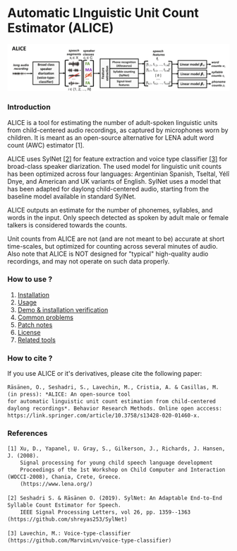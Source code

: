 # Automatic LInguistic Unit Count Estimator (ALICE)

![Architecture of our model](docs/ALICE.png)

### Introduction

ALICE is a tool for estimating the number of adult-spoken linguistic units from child-centered audio
recordings, as captured by microphones worn by children. It is meant as an open-source alternative
for LENA <tm> adult word count (AWC) estimator [1].

ALICE uses SylNet [[2]](https://github.com/shreyas253/SylNet) for feature extraction and voice type classifier [[3]](https://github.com/MarvinLvn/voice-type-classifier) for broad-class speaker
diarization. The used model for linguistic unit counts has been optimized across four languages:
Argentinian Spanish, Tseltal, Yélî Dnye, and American and UK variants of English. SylNet uses a model that
has been adapted for daylong child-centered audio, starting from the baseline model available
in standard SylNet.

ALICE outputs an estimate for the number of phonemes, syllables, and words in the input. Only
speech detected as spoken by adult male or female talkers is considered towards the counts.

Unit counts from ALICE are not (and are not meant to be) accurate at short time-scales,
but optimized for counting across several minutes of audio. Also note that ALICE is NOT
designed for "typical" high-quality audio recordings, and may
not operate on such data properly.

### How to use ?

1) [Installation](./docs/installation.md)
2) [Usage](./docs/usage.md)
3) [Demo & installation verification](./docs/demo.md)
4) [Common problems](./docs/debugging.md)   
5) [Patch notes](./docs/patch_notes.md)
6) [License](./docs/license.md)
7) [Related tools](./docs/related_tools.md)

### How to cite ?

If you use ALICE or it's derivatives, please cite the following paper:

```text
Räsänen, O., Seshadri, S., Lavechin, M., Cristia, A. & Casillas, M. (in press): *ALICE: An open-source tool
for automatic linguistic unit count estimation from child-centered daylong recordings*. Behavior Research Methods. Online open acccess: https://link.springer.com/article/10.3758/s13428-020-01460-x.
```

### References

```text
[1] Xu, D., Yapanel, U. Gray, S., Gilkerson, J., Richards, J. Hansen, J. (2008).
    Signal processing for young child speech language development
    Proceedings of the 1st Workshop on Child Computer and Interaction (WOCCI-2008), Chania, Crete, Greece.
    (https://www.lena.org/)

[2] Seshadri S. & Räsänen O. (2019). SylNet: An Adaptable End-to-End Syllable Count Estimator for Speech.
    IEEE Signal Processing Letters, vol 26, pp. 1359--1363  (https://github.com/shreyas253/SylNet)

[3] Lavechin, M.: Voice-type-classifier (https://github.com/MarvinLvn/voice-type-classifier)
```